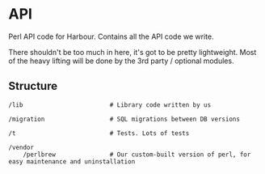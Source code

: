 API
===

Perl API code for Harbour. Contains all the API code we write.

There shouldn't be too much in here, it's got to be pretty lightweight. Most of the heavy lifting will be done by the 3rd party / optional modules.


Structure
---------

```
/lib                        # Library code written by us

/migration                  # SQL migrations between DB versions

/t                          # Tests. Lots of tests

/vendor
    /perlbrew               # Our custom-built version of perl, for easy maintenance and uninstallation
```
